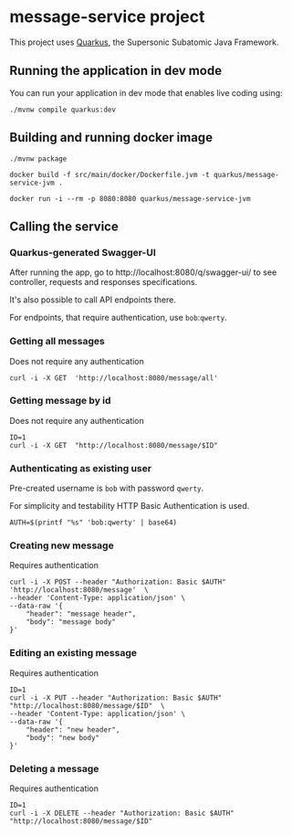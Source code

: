 # message-service project

This project uses [Quarkus](https://quarkus.io/), the Supersonic Subatomic Java Framework.

## Running the application in dev mode

You can run your application in dev mode that enables live coding using:
```shell script
./mvnw compile quarkus:dev
```

## Building and running docker image
```
./mvnw package
```
```
docker build -f src/main/docker/Dockerfile.jvm -t quarkus/message-service-jvm .
```
```
docker run -i --rm -p 8080:8080 quarkus/message-service-jvm
```

## Calling the service

### Quarkus-generated Swagger-UI
After running the app, go to http://localhost:8080/q/swagger-ui/ to see controller, requests and responses specifications.

It's also possible to call API endpoints there.

For endpoints, that require authentication, use `bob`:`qwerty`.

### Getting all messages
Does not require any authentication
```
curl -i -X GET  'http://localhost:8080/message/all'
```

### Getting message by id
Does not require any authentication
```
ID=1
curl -i -X GET  "http://localhost:8080/message/$ID"
```

### Authenticating as existing user
Pre-created username is `bob` with password `qwerty`.

For simplicity and testability HTTP Basic Authentication is used.
```
AUTH=$(printf "%s" 'bob:qwerty' | base64)
```

### Creating new message
Requires authentication
```
curl -i -X POST --header "Authorization: Basic $AUTH" 'http://localhost:8080/message'  \
--header 'Content-Type: application/json' \
--data-raw '{
    "header": "message header",
    "body": "message body"
}'
```

### Editing an existing message
Requires authentication
```
ID=1
curl -i -X PUT --header "Authorization: Basic $AUTH" "http://localhost:8080/message/$ID"  \
--header 'Content-Type: application/json' \
--data-raw '{
    "header": "new header",
    "body": "new body"
}'
```

### Deleting a message
Requires authentication
```
ID=1
curl -i -X DELETE --header "Authorization: Basic $AUTH" "http://localhost:8080/message/$ID"
```
